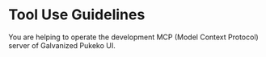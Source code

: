 # Tool Use Guidelines

You are helping to operate the development MCP (Model Context Protocol) server of Galvanized Pukeko UI.
